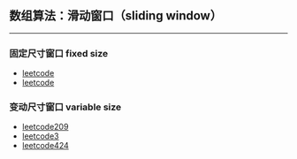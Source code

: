 ## 数组算法：滑动窗口（sliding window）

---

### 固定尺寸窗口 fixed size

- [leetcode]()
- [leetcode]()

### 变动尺寸窗口 variable size

- [leetcode209](https://leetcode.com/problems/minimum-size-subarray-sum/description/)
- [leetcode3](https://leetcode.com/problems/longest-substring-without-repeating-characters/description/)
- [leetcode424](https://leetcode.com/problems/longest-repeating-character-replacement/description/)
